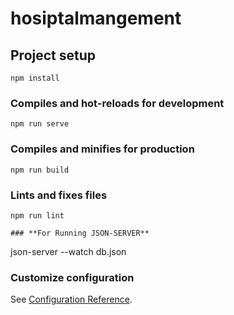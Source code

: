 # hosiptalmangement

## Project setup
```
npm install
```

### Compiles and hot-reloads for development
```
npm run serve
```

### Compiles and minifies for production
```
npm run build
```

### Lints and fixes files
```
npm run lint

### **For Running JSON-SERVER**
```
json-server --watch db.json

### Customize configuration
See [Configuration Reference](https://cli.vuejs.org/config/).
